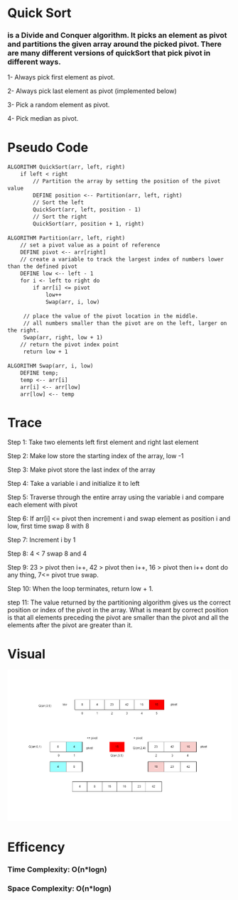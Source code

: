 ﻿# Quick Sort

### is a Divide and Conquer algorithm. It picks an element as pivot and partitions the given array around the picked pivot. There are many different versions of quickSort that pick pivot in different ways. 

1- Always pick first element as pivot.

2- Always pick last element as pivot (implemented below)

3- Pick a random element as pivot.

4- Pick median as pivot.

# Pseudo Code

```
ALGORITHM QuickSort(arr, left, right)
    if left < right
        // Partition the array by setting the position of the pivot value
        DEFINE position <-- Partition(arr, left, right)
        // Sort the left
        QuickSort(arr, left, position - 1)
        // Sort the right
        QuickSort(arr, position + 1, right)

ALGORITHM Partition(arr, left, right)
    // set a pivot value as a point of reference
    DEFINE pivot <-- arr[right]
    // create a variable to track the largest index of numbers lower than the defined pivot
    DEFINE low <-- left - 1
    for i <- left to right do
        if arr[i] <= pivot
            low++
            Swap(arr, i, low)

     // place the value of the pivot location in the middle.
     // all numbers smaller than the pivot are on the left, larger on the right.
     Swap(arr, right, low + 1)
    // return the pivot index point
     return low + 1

ALGORITHM Swap(arr, i, low)
    DEFINE temp;
    temp <-- arr[i]
    arr[i] <-- arr[low]
    arr[low] <-- temp
```

# Trace

Step 1: Take two elements left first element and right last element

Step 2: Make low store the starting index of the array, low -1

Step 3: Make pivot store the last index of the array

Step 4: Take a variable i and initialize it to left

Step 5: Traverse through the entire array using the variable i and compare each element with pivot

Step 6: If arr[i] <= pivot then increment i and swap element as position i and low, first time swap 8 with 8

Step 7: Increment i by 1

Step 8: 4 < 7 swap 8 and 4

Step 9:  23 > pivot then i++,  42 > pivot then i++,  16 > pivot then i++ dont do any thing, 7<= pivot true swap.

Step 10: When the loop terminates, return low + 1.

step 11: The value returned by the partitioning algorithm gives us the correct position or index of the pivot in the array. What is meant by correct position is that all elements preceding the pivot are smaller than the pivot and all the elements after the pivot are greater than it.

# Visual

![](visual.png)

# Efficency

### Time Complexity: O(n*logn)

### Space Complexity: O(n*logn)